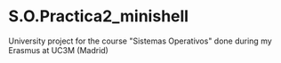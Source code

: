# S.O.Practica2_minishell

University project for the course "Sistemas Operativos" done during my Erasmus at UC3M (Madrid)
